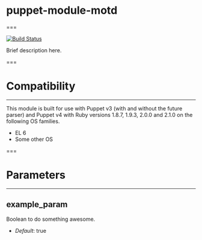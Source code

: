 # puppet-module-motd
===

[![Build Status](https://travis-ci.org/sagreen/puppet-module-motd.png?branch=master)](https://travis-ci.org/sagreen/puppet-module-motd)

Brief description here.

===

# Compatibility
---------------
This module is built for use with Puppet v3 (with and without the future
parser) and Puppet v4 with Ruby versions 1.8.7, 1.9.3, 2.0.0 and 2.1.0 on the
following OS families.

* EL 6
* Some other OS

===

# Parameters
------------

example_param
-------------
Boolean to do something awesome.

- *Default*: true
